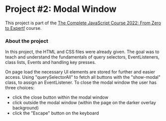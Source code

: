 # Project #2: Modal Window

This project is part of the [The Complete JavaScript Course 2022: From Zero to Expert!](https://www.udemy.com/course/the-complete-javascript-course/?utm_campaign=website1010&utm_medium=website1010&utm_source=mycoupon) course.

### About the project

In this project, the HTML and CSS files were already given. The goal was to teach and understand the fundamentals of query selectors, EventListeners, class lists, Events and handling key presses.

On page load the necessary UI elements are stored for further and easier access. Using "querySelectorAll" to fetch all buttons with the "show-modal" class, to assign an EventListener. To close the modal window the user has three choices:

- click the close button within the modal window
- click outside the modal window (within the page on the darker overlay background)
- click the "Escape" button on the keyboard
